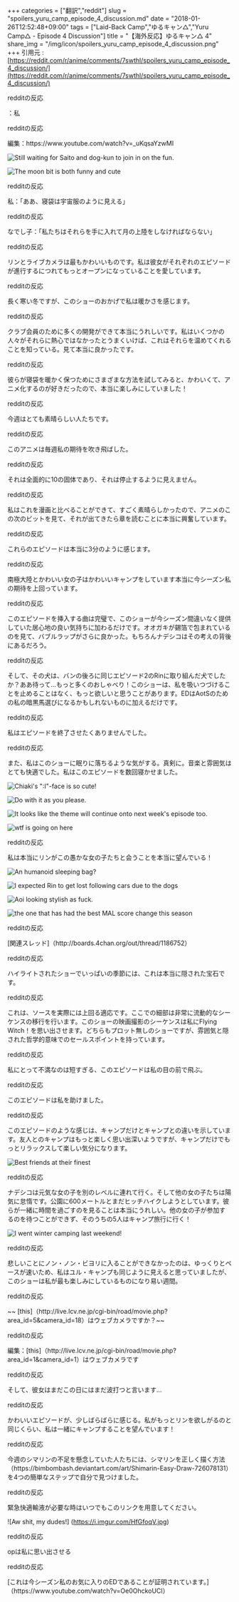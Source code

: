 +++
categories = ["翻訳","reddit"]
slug = "spoilers_yuru_camp_episode_4_discussion.md"
date = "2018-01-26T12:52:48+09:00"
tags = ["Laid-Back Camp","ゆるキャン△","Yuru Camp△ - Episode 4 Discussion"]
title = "【海外反応】ゆるキャン△ 4"
share_img = "/img/icon/spoilers_yuru_camp_episode_4_discussion.png"
+++
引用元 : [https://reddit.com/r/anime/comments/7swthl/spoilers_yuru_camp_episode_4_discussion/](https://reddit.com/r/anime/comments/7swthl/spoilers_yuru_camp_episode_4_discussion/)



<p><span class="reddit-comment">redditの反応</span></p>：私

<p><span class="reddit-comment">redditの反応</span></p>編集：https://www.youtube.com/watch?v=_uKqsaYzwMI

![Still waiting for Saito and dog-kun to join in on the fun.](https://i.imgur.com/yFwUv9Z.png)

![The moon bit is both funny and cute](https://i.imgur.com/cDjUSUT.png)

<p><span class="reddit-comment">redditの反応</span></p>私：「ああ、寝袋は宇宙服のように見える」

<p><span class="reddit-comment">redditの反応</span></p>なでし子：「私たちはそれらを手に入れて月の上陸をしなければならない」

<p><span class="reddit-comment">redditの反応</span></p>リンとライブカメラは最もかわいいものです。私は彼女がそれぞれのエピソードが進行するにつれてもっとオープンになっていることを愛しています。

<p><span class="reddit-comment">redditの反応</span></p>長く寒い冬ですが、このショーのおかげで私は暖かさを感じます。

<p><span class="reddit-comment">redditの反応</span></p>クラブ会員のために多くの開発ができて本当にうれしいです。私はいくつかの人々がそれらに熱心ではなかったとうまくいけば、これはそれらを温めてくれることを知っている。見て本当に良かったです。

<p><span class="reddit-comment">redditの反応</span></p>彼らが寝袋を暖かく保つためにさまざまな方法を試してみると、かわいくて、アニメ化するのが好きだったので、本当に楽しみにしていました！

<p><span class="reddit-comment">redditの反応</span></p>今週はとても素晴らしい人たちです。

<p><span class="reddit-comment">redditの反応</span></p>このアニメは毎週私の期待を吹き飛ばした。

<p><span class="reddit-comment">redditの反応</span></p>それは全面的に10の固体であり、それは停止するように見えません。

<p><span class="reddit-comment">redditの反応</span></p>私はこれを漫画と比べることができて、すごく素晴らしかったので、アニメのこの次のビットを見て、それが出てきたら章を読むことに本当に興奮しています。

<p><span class="reddit-comment">redditの反応</span></p>これらのエピソードは本当に3分のように感じます。

<p><span class="reddit-comment">redditの反応</span></p>南極大陸とかわいい女の子はかわいいキャンプをしています本当に今シーズン私の期待を上回っています。

<p><span class="reddit-comment">redditの反応</span></p>このエピソードを挿入する曲は完璧で、このショーが今シーズン間違いなく提供していた居心地の良い気持ちに加わるだけです。オオガキが錫箔で包まれているのを見て、バブルラップがさらに良かった。もちろんナデシコはその考えの背後にあるだろう。

<p><span class="reddit-comment">redditの反応</span></p>そして、その犬は、バンの後ろに同じエピソード2のRinに取り組んだ犬でしたか？ああ待って...もっと多くのおしゃべり！このショーは、私を吸いつづけることを止めることはなく、もっと欲しいと思うことがあります。EDはAotSのための私の暗黒馬選びになるかもしれないものに加えるだけです。

<p><span class="reddit-comment">redditの反応</span></p>私はエピソードを終了させたくありませんでした。

<p><span class="reddit-comment">redditの反応</span></p>また、私はこのショーに眠りに落ちるような気がする。真剣に。音楽と雰囲気はとても快適でした。私はこのエピソードを数回寝かせました。

![Chiaki's ":I"-face is so cute!](https://i.imgur.com/9nupzaE.png)

![Do with it as you please.](https://i.imgur.com/qwm9vpP.png)

![It looks like the theme will continue onto next week's episode too.](https://i.imgur.com/GNzY9jK.png)

![wtf is going on here](https://i.imgur.com/AZeYt6h.png)

<p><span class="reddit-comment">redditの反応</span></p>私は本当にリンがこの愚かな女の子たちと会うことを本当に望んでいる！

![An humanoid sleeping bag?](https://i.imgur.com/JHAguXc.jpg)

![I expected Rin to get lost following cars due to the dogs](https://i.imgur.com/zHJdwc1.jpg)

![Aoi looking stylish as fuck.](https://i.imgur.com/FT8gzBJ.png)

![the one that has had the best MAL score change this season](https://i.imgur.com/pvJtK72.png)

<p><span class="reddit-comment">redditの反応</span></p>[関連スレッド]（http://boards.4chan.org/out/thread/1186752）

<p><span class="reddit-comment">redditの反応</span></p>ハイライトされたショーでいっぱいの季節には、これは本当に隠された宝石です。

<p><span class="reddit-comment">redditの反応</span></p>これは、ソースを実際には上回る適応です。ここでの細部は非常に流動的なシーケンスの移行を行います。このショーの映画撮影のシーケンスは私にFlying Witch！を思い出させます。どちらもプロット無しのショーですが、雰囲気と隠された哲学的意味でのセールスポイントを持っています。

<p><span class="reddit-comment">redditの反応</span></p>私にとって不満なのは短すぎる、このエピソードは私の目の前で飛ぶ。

<p><span class="reddit-comment">redditの反応</span></p>このエピソードは私を助けました。

<p><span class="reddit-comment">redditの反応</span></p>このエピソードのような感じは、キャンプだけとキャンプとの違いを示しています。友人とのキャンプはもっと楽しく思い出深いようですが、キャンプだけでもっとリラックスして楽しい気分になります。

![Best friends at their finest](https://i.imgur.com/IdeRe2T.jpg)

<p><span class="reddit-comment">redditの反応</span></p>ナデシコは元気な女の子を別のレベルに連れて行く。そして他の女の子たちは陽気に怠惰です。公園に600メートルとまだヒッチハイクしようとしています。彼らが一緒に時間を過ごすのを見ることは本当にうれしい。他の女の子が参加するのを待つことができず、そのうちの5人はキャンプ旅行に行く！

![I went winter camping last weekend!](https://c1.staticflickr.com/5/4675/39864994891_e0a6bf5247_k.jpg)

<p><span class="reddit-comment">redditの反応</span></p>悲しいことにノン・ノン・ビヨリに入ることができなかったのは、ゆっくりとペースが速いため、私はユル・キャンプも同じように見えると思っていましたが、このショーは私が最も楽しみにしているものになり易い週間。

<p><span class="reddit-comment">redditの反応</span></p>~~ [this]（http://live.lcv.ne.jp/cgi-bin/road/movie.php?area_id=5&amp;camera_id=18）はウェブカメラですか？~~

<p><span class="reddit-comment">redditの反応</span></p>編集：[this]（http://live.lcv.ne.jp/cgi-bin/road/movie.php?area_id=1&amp;camera_id=1）はウェブカメラです

<p><span class="reddit-comment">redditの反応</span></p>そして、彼女はまだこの日にはまだ波打つと言います...

<p><span class="reddit-comment">redditの反応</span></p>かわいいエピソードが、少しばらばらに感じる。私がもっとリンを欲しがるのと同じくらい、私は一緒にキャンプすることを望んでいます！

<p><span class="reddit-comment">redditの反応</span></p>今週のシマリンの不足を懸念していた人たちには、シマリンを正しく描く方法（https://bimbombash.deviantart.com/art/Shimarin-Easy-Draw-726078131）を4つの簡単なステップで自分で見つけました。

<p><span class="reddit-comment">redditの反応</span></p>緊急快適輸液が必要な時はいつでもこのリンクを用意してください。

![Aw shit, my dudes!] (https://i.imgur.com/HfGfoqV.jpg)

<p><span class="reddit-comment">redditの反応</span></p>opは私に思い出させる

<p><span class="reddit-comment">redditの反応</span></p>[これは今シーズン私のお気に入りのEDであることが証明されています。]（https://www.youtube.com/watch?v=Oe0OhckoUCI）
